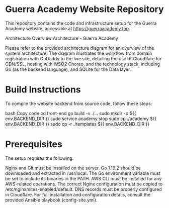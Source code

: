 # Guerra Academy Website Repository
This repository contains the code and infrastructure setup for the Guerra Academy website, accessible at https://guerraacademy.top.

Architecture Overview
Architecture - Guerra Academy

Please refer to the provided architecture diagram for an overview of the system architecture. The diagram illustrates the workflow from domain registration with GoDaddy to the live site, detailing the use of Cloudflare for CDN/SSL, hosting with WSO2 Choreo, and the technology stack, including Go (as the backend language), and SQLite for the Data layer.

# Build Instructions
To compile the website backend from source code, follow these steps:

bash
Copy code
cd front-end
go build -v ./...
sudo mkdir -p ${{ env.BACKEND_DIR }}
sudo service academy stop
sudo cp ./academy ${{ env.BACKEND_DIR }}
sudo cp -r ./templates ${{ env.BACKEND_DIR }}


# Prerequisites
The setup requires the following:

Nginx and Git must be installed on the server.
Go 1.19.2 should be downloaded and extracted in /usr/local.
The Go environment variable must be set to include its binaries in the PATH.
AWS CLI must be installed for any AWS-related operations.
The correct Nginx configuration must be copied to /etc/nginx/sites-enabled/default.
DNS records must be properly configured in Cloudflare.
For full installation and configuration details, consult the provided Ansible playbook (config-site.yml).

